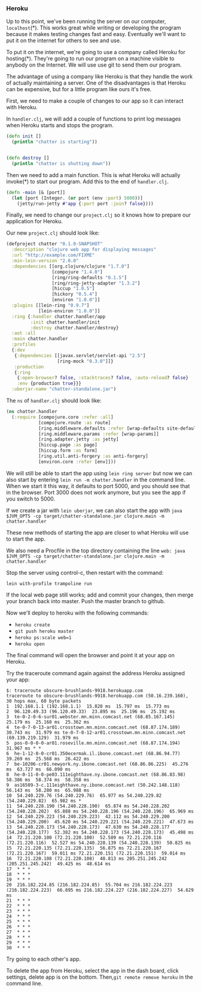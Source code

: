 
### Heroku

Up to this point, we've been running the server on our computer, `localhost`(*). This works great while writing or developing the program because it makes testing changes fast and easy. Eventually we'll want to put it on the internet for others to see and use.

To put it on the internet, we're going to use a company called Heroku for hosting(*). They're going to run our program on a machine visible to anybody on the Internet.  We will use use git to send them our program.

The advantage of using a company like Heroku is that they handle the work of actually maintaining a server. One of the  disadvantages is that Heroku can be expensive, but for a little program like ours it's free.

First, we need to make a couple of changes to our app so it can interact with Heroku.

In `handler.clj`, we will add a couple of functions to print log messages when Heroku starts and stops the program.


```clojure
(defn init []
  (println "chatter is starting"))


(defn destroy []
  (println "chatter is shutting down"))
```

Then we need to add a main function. This is what Heroku will actually invoke(*) to start our program.  Add this to the end of `handler.clj`.

```clojure
(defn -main [& [port]]
  (let [port (Integer. (or port (env :port) 5000))]
    (jetty/run-jetty #'app {:port port :join? false})))
```

Finally, we need to change our `project.clj` so it knows how to prepare our application for Heroku.

Our new `project.clj` should look like:

```clojure
(defproject chatter "0.1.0-SNAPSHOT"
  :description "clojure web app for displaying messages"
  :url "http://example.com/FIXME"
  :min-lein-version "2.0.0"
  :dependencies [[org.clojure/clojure "1.7.0"]
                 [compojure "1.4.0"]
                 [ring/ring-defaults "0.1.5"]
                 [ring/ring-jetty-adapter "1.3.2"]
                 [hiccup "1.0.5"]
                 [hickory "0.5.4"]
                 [environ "1.0.0"]]
  :plugins [[lein-ring "0.9.7"]
            [lein-environ "1.0.0"]]
  :ring {:handler chatter.handler/app
         :init chatter.handler/init
         :destroy chatter.handler/destroy}
  :aot :all
  :main chatter.handler
  :profiles
  {:dev
   {:dependencies [[javax.servlet/servlet-api "2.5"]
                   [ring-mock "0.3.0"]]}
   :production
   {:ring
    {:open-browser? false, :stacktraces? false, :auto-reload? false}
    :env {production true}}}
  :uberjar-name "chatter-standalone.jar")
```

The `ns` of `handler.clj` should look like:

```clojure
(ns chatter.handler
  (:require [compojure.core :refer :all]
            [compojure.route :as route]
            [ring.middleware.defaults :refer [wrap-defaults site-defaults]]
            [ring.middleware.params :refer [wrap-params]]
            [ring.adapter.jetty :as jetty]
            [hiccup.page :as page]
            [hiccup.form :as form]
            [ring.util.anti-forgery :as anti-forgery]
            [environ.core :refer [env]]))
```

We will still be able to start the app using `lein ring server` but now we can also start by entering `lein run -m chatter.handler` in the command line. When we start it this way, it defaults to port 5000, and you should see that in the browser. Port 3000 does not work anymore, but you see the app if you switch to 5000.

If we create a jar with `lein uberjar`, we can also start the app with `java $JVM_OPTS -cp target/chatter-standalone.jar clojure.main -m chatter.handler`

These new methods of starting the app are closer to what Heroku will use to start the app.

We also need a Procfile in the top directory containing the line `web: java $JVM_OPTS -cp target/chatter-standalone.jar clojure.main -m chatter.handler`

Stop the server using control-c, then restart with the command:

```lein with-profile trampoline run```

If the local web page still works; add and commit your changes, then merge your branch back into master.  Push the master branch to github.

Now we'll deploy to heroku with the following commands:
+   `heroku create`
+   `git push heroku master`
+   `heroku ps:scale web=1`
+   `heroku open`

The final command will open the browser and point it at your app on Heroku.

Try the traceroute command again against the address Heroku assigned your app:

    $: traceroute obscure-brushlands-9918.herokuapp.com
    traceroute to obscure-brushlands-9918.herokuapp.com (50.16.239.160), 30 hops max, 60 byte packets
    1  192.168.1.1 (192.168.1.1)  15.820 ms  15.797 ms  15.773 ms
    2  96.120.49.33 (96.120.49.33)  23.895 ms  25.196 ms  25.192 ms
    3  te-0-2-0-6-sur01.webster.mn.minn.comcast.net (68.85.167.145)  25.179 ms  25.168 ms  25.362 ms
    4  te-0-7-0-13-ar01.crosstown.mn.minn.comcast.net (68.87.174.189)  30.743 ms  31.979 ms te-0-7-0-12-ar01.crosstown.mn.minn.comcast.net (69.139.219.129)  31.979 ms
    5  pos-0-0-0-0-ar01.roseville.mn.minn.comcast.net (68.87.174.194)  31.967 ms * *
    6  he-1-12-0-0-cr01.350ecermak.il.ibone.comcast.net (68.86.94.77)  39.269 ms  25.568 ms  26.422 ms
    7  be-10206-cr01.newyork.ny.ibone.comcast.net (68.86.86.225)  45.276 ms  63.727 ms  66.090 ms
    8  he-0-11-0-0-pe03.111eighthave.ny.ibone.comcast.net (68.86.83.98)  58.386 ms  58.374 ms  58.358 ms
    9  as16509-3-c.111eighthave.ny.ibone.comcast.net (50.242.148.118)  56.143 ms  58.280 ms  65.988 ms
    10  54.240.229.76 (54.240.229.76)  65.977 ms 54.240.229.82 (54.240.229.82)  65.982 ms *
    11  54.240.228.190 (54.240.228.190)  65.874 ms 54.240.228.202 (54.240.228.202)  65.888 ms 54.240.228.196 (54.240.228.196)  65.969 ms
    12  54.240.229.223 (54.240.229.223)  42.112 ms 54.240.229.200 (54.240.229.200)  45.620 ms 54.240.229.221 (54.240.229.221)  47.673 ms
    13  54.240.228.173 (54.240.228.173)  47.630 ms 54.240.228.177 (54.240.228.177)  52.382 ms 54.240.228.173 (54.240.228.173)  45.498 ms
    14  72.21.220.100 (72.21.220.100)  52.589 ms 72.21.220.116 (72.21.220.116)  52.527 ms 54.240.228.139 (54.240.228.139)  50.825 ms
    15  72.21.220.135 (72.21.220.135)  56.875 ms 72.21.220.167 (72.21.220.167)  59.011 ms 72.21.220.151 (72.21.220.151)  59.014 ms
    16  72.21.220.108 (72.21.220.108)  48.813 ms 205.251.245.242 (205.251.245.242)  49.425 ms  48.614 ms
    17  * * *
    18  * * *
    19  * * *
    20  216.182.224.85 (216.182.224.85)  55.704 ms 216.182.224.223 (216.182.224.223)  66.895 ms 216.182.224.227 (216.182.224.227)  54.629 ms
    21  * * *
    22  * * *
    23  * * *
    24  * * *
    25  * * *
    26  * * *
    27  * * *
    28  * * *
    29  * * *
    30  * * *

Try going to each other's app.

To delete the app from Heroku, select the app in the dash board, click settings, delete app is on the bottom.  Then,`git remote remove heroku` in the command line.

